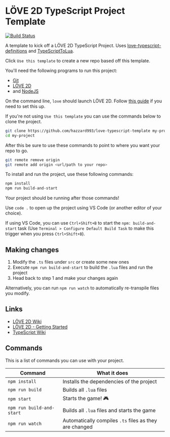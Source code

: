 # LÖVE 2D TypeScript Project Template

[![Build Status](https://travis-ci.org/hazzard993/love-typescript-boilerplate.svg?branch=master)](https://travis-ci.org/hazzard993/love-typescript-boilerplate)

A template to kick off a LÖVE 2D TypeScript Project. Uses [love-typescript-definitions](https://github.com/hazzard993/love-typescript-definitions) and [TypeScriptToLua](https://github.com/TypeScriptToLua/TypeScriptToLua).

Click `Use this template` to create a new repo based off this template.

You'll need the following programs to run this project:
- [Git](https://git-scm.com/downloads)
- [LÖVE 2D](https://love2d.org/)
- and [NodeJS](https://nodejs.org/en/) 

On the command line, `love` should launch LÖVE 2D. Follow [this guide](https://love2d.org/wiki/PATH) if you need to set this up.

If you're not using `Use this template` you can use the commands below to clone the project.

```sh
git clone https://github.com/hazzard993/love-typescript-template my-project
cd my-project
```

After this be sure to use these commands to point to where you want your repo to go.

```sh
git remote remove origin
git remote add origin <url/path to your repo>
```

To install and run the project, use these following commands:

```sh
npm install
npm run build-and-start
```

Your project should be running after those commands!

Use `code .` to open up the project using VS Code (or another editor of your choice).

If using VS Code, you can use `Ctrl+Shift+B` to start the `npm: build-and-start` task (Use `Terminal > Configure Default Build Task` to make this trigger when you press `Ctrl+Shift+B`).

## Making changes

1. Modify the `.ts` files under `src` or create some new ones
2. Execute `npm run build-and-start` to build the `.lua` files and run the project
3. Head back to step 1 and make your changes again

Alternatively, you can run `npm run watch` to automatically re-transpile files you modify.

## Links
- [LÖVE 2D Wiki](https://love2d.org/wiki/Main_Page)
- [LÖVE 2D - Getting Started](https://love2d.org/wiki/Getting_Started)
- [TypeScript Wiki](https://github.com/Microsoft/TypeScript/wiki)

## Commands

This is a list of commands you can use with your project.

| Command | What it does |
| ------- | ------------ |
| `npm install` | Installs the dependencies of the project |
| `npm run build` | Builds all `.lua` files |
| `npm start` | Starts the game! :video_game: |
| `npm run build-and-start` | Builds all `.lua` files and starts the game |
| `npm run watch` | Automatically compiles `.ts` files as they are changed |
